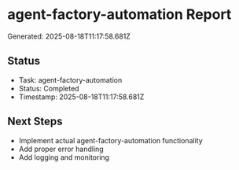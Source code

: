 # agent-factory-automation Report

Generated: 2025-08-18T11:17:58.681Z

## Status
- Task: agent-factory-automation
- Status: Completed
- Timestamp: 2025-08-18T11:17:58.681Z

## Next Steps
- Implement actual agent-factory-automation functionality
- Add proper error handling
- Add logging and monitoring

